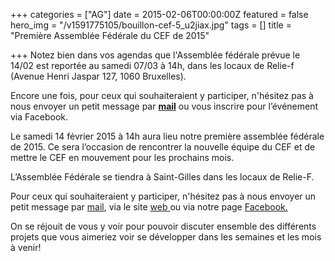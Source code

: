 +++
categories = ["AG"]
date = 2015-02-06T00:00:00Z
featured = false
hero_img = "/v1591775105/bouillon-cef-5_u2jiax.jpg"
tags = []
title = "Première Assemblée Fédérale du CEF de 2015"

+++
Notez bien dans vos agendas que l'Assemblée fédérale prévue le 14/02 est reportée au samedi 07/03 à 14h, dans les locaux de Relie-f (Avenue Henri Jaspar 127, 1060 Bruxelles).

Encore une fois, pour ceux qui souhaiteraient y participer, n'hésitez pas à nous envoyer un petit message par [**mail**](mailto:cef.asbl@lecef.org "mailto:cef.asbl@lecef.org") ou vous inscrire pour l’événement via Facebook.

Le samedi 14 février 2015 à 14h aura lieu notre première assemblée fédérale de 2015. Ce sera l’occasion de rencontrer la nouvelle équipe du CEF et de mettre le CEF en mouvement pour les prochains mois.

L’Assemblée Fédérale se tiendra à Saint-Gilles dans les locaux de Relie-F.

Pour ceux qui souhaiteraient y participer, n'hésitez pas à nous envoyer un petit message par [mail](mailto:cef.asbl@lecef.org "cef.asbl@lecef.org"), via le site [web ](http://lecef.org/ "lecef.org")ou via notre page [Facebook.](http://facebook.com/CEFasbl "facebook.com/CEFasbl")

On se réjouit de vous y voir pour pouvoir discuter ensemble des différents projets que vous aimeriez voir se développer dans les semaines et les mois à venir!